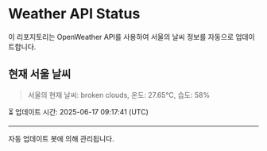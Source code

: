 
# Weather API Status

이 리포지토리는 OpenWeather API를 사용하여 서울의 날씨 정보를 자동으로 업데이트합니다.

## 현재 서울 날씨
> 서울의 현재 날씨: broken clouds, 온도: 27.65°C, 습도: 58%

⏳ 업데이트 시간: 2025-06-17 09:17:41 (UTC)

---
자동 업데이트 봇에 의해 관리됩니다.
